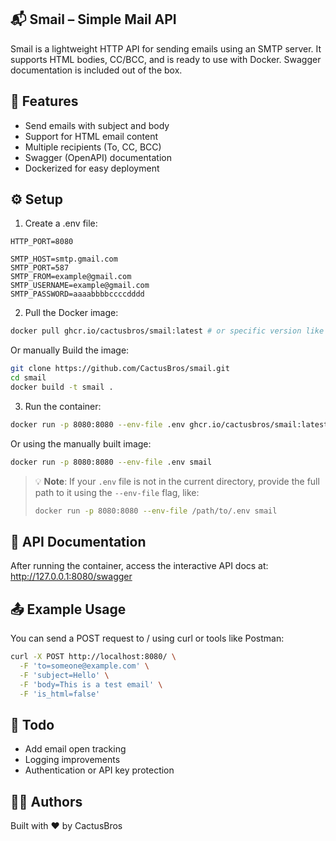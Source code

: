 ## 📬 Smail – Simple Mail API

Smail is a lightweight HTTP API for sending emails using an SMTP server. It supports HTML bodies, CC/BCC, and is ready to use with Docker. Swagger documentation is included out of the box.

## 🚀 Features

- Send emails with subject and body
- Support for HTML email content
- Multiple recipients (To, CC, BCC)
- Swagger (OpenAPI) documentation
- Dockerized for easy deployment

## ⚙️ Setup

1. Create a .env file:

```env
HTTP_PORT=8080

SMTP_HOST=smtp.gmail.com
SMTP_PORT=587
SMTP_FROM=example@gmail.com
SMTP_USERNAME=example@gmail.com
SMTP_PASSWORD=aaaabbbbccccdddd
```

2.  Pull the Docker image:

```bash
docker pull ghcr.io/cactusbros/smail:latest # or specific version like v0.2.2
```

Or manually Build the image:

```bash
git clone https://github.com/CactusBros/smail.git
cd smail
docker build -t smail .
```

3. Run the container:

```bash
docker run -p 8080:8080 --env-file .env ghcr.io/cactusbros/smail:latest # or specific version like v0.2.2
```

Or using the manually built image:

```bash
docker run -p 8080:8080 --env-file .env smail
```

> 💡 **Note**: If your `.env` file is not in the current directory, provide the full path to it using the `--env-file` flag, like:
> ```bash
> docker run -p 8080:8080 --env-file /path/to/.env smail
> ```

## 📘 API Documentation

After running the container, access the interactive API docs at:
http://127.0.0.1:8080/swagger

## 📤 Example Usage

You can send a POST request to / using curl or tools like Postman:

```bash
curl -X POST http://localhost:8080/ \
  -F 'to=someone@example.com' \
  -F 'subject=Hello' \
  -F 'body=This is a test email' \
  -F 'is_html=false'
```

## 📝 Todo

- Add email open tracking
- Logging improvements
- Authentication or API key protection

## 🧑‍💻 Authors

Built with ❤️ by CactusBros
